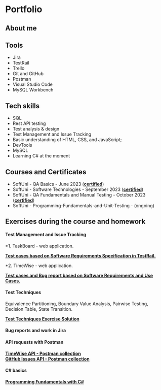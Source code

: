 # Portfolio

## About me

## Tools 
* Jira
* TestRail
* Trello
* Git and GitHub
* Postman
* Visual Studio Code
* MySQL Workbench


## Tech skills
* SQL
* Rest API testing
* Test analysis & design
* Test Management and Issue Tracking
* Basic understanding of HTML, CSS, and JavaScript;
* DevTools
* MySQL
* Learning C# at the moment

## Courses and Certificates
* SoftUni - QA Basics - June 2023 (<a href="https://softuni.bg/certificates/details/177434/2d1ee2e3" target="_blank"><b>certified</b></a>)
* SoftUni - Software Technologies - September 2023 (<a href="https://softuni.bg/certificates/details/200719/4a779839"><b>certified</b></a>)
* SoftUni - QA Fundamentals and Manual Testing - October 2023 (<a href="https://softuni.bg/certificates/details/191773/79caa0c1" target="_blank"><b>certified</b></a>)
* SoftUni - Programming-Fundamentals-and-Unit-Testing - (ongoing)
  

## Exercises during the course and homework 

#### Test Management and Issue Tracking
*1. TaskBoard - web application.

<a href="https://docs.google.com/spreadsheets/d/1CVZMttH8TyY19V9aop1ktrSvcpVCSERQ7jLr3dM9_80/edit?usp=sharing" target="_blank"><b>Test cases based on Software Requirements Specification in TestRail.</b></a>

*2. TimeWise - web application.

<a href="https://docs.google.com/spreadsheets/d/1NIFySyAS5jBQoeWDkj3XdwInfrzzsBmLjPYBg6lWvTQ/edit?usp=sharing" target="_blank"><b>Test cases and Bug report based on Software Requirements and Use Cases.</b></a>

#### Test Techniques 
Equivalence Partitioning, Boundary Value Analysis, Pairwise Testing, Decision Table, State Transition.

<a href="https://docs.google.com/spreadsheets/d/1x4Faka2gSz_M0Zv1cYrAsXh09vbgxd6S4LzmO-AvWxc/edit?usp=sharing" target="_blank"><b>Test Techniques Exercise Solution</b></a>

#### Bug reports and work in Jira

#### API requests with Postman
<a href="TimeWise API.postman_collection.json" target="_blank"><b>TimeWise API - Postman collection</b></a>  
<a href="GitHub Issues API.postman_collection.json" target="_blank"><b>GitHub Issues API - Postman collection</b></a>


#### C# basics
 <a href="https://github.com/assyav/SoftUni-Course-Programming-Fundamentals-with-CSharp-and-Unit-Testing" target="_blank"><b>Programming Fundamentals with C#</b></a>


